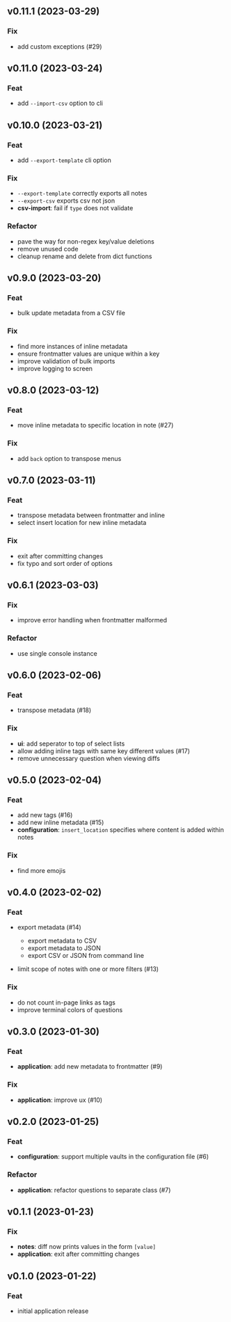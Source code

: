 ## v0.11.1 (2023-03-29)

### Fix

- add custom exceptions (#29)

## v0.11.0 (2023-03-24)

### Feat

- add `--import-csv` option to cli

## v0.10.0 (2023-03-21)

### Feat

- add `--export-template` cli option

### Fix

- `--export-template` correctly exports all notes
- `--export-csv` exports csv not json
- **csv-import**: fail if `type` does not validate

### Refactor

- pave the way for non-regex key/value deletions
- remove unused code
- cleanup rename and delete from dict functions

## v0.9.0 (2023-03-20)

### Feat

- bulk update metadata from a CSV file

### Fix

- find more instances of inline metadata
- ensure frontmatter values are unique within a key
- improve validation of bulk imports
- improve logging to screen

## v0.8.0 (2023-03-12)

### Feat

- move inline metadata to specific location in note (#27)

### Fix

- add `back` option to transpose menus

## v0.7.0 (2023-03-11)

### Feat

- transpose metadata between frontmatter and inline
- select insert location for new inline metadata

### Fix

- exit after committing changes
- fix typo and sort order of options

## v0.6.1 (2023-03-03)

### Fix

- improve error handling when frontmatter malformed

### Refactor

- use single console instance

## v0.6.0 (2023-02-06)

### Feat

- transpose metadata (#18)

### Fix

- **ui**: add seperator to top of select lists
- allow adding inline tags with same key different values (#17)
- remove unnecessary question when viewing diffs

## v0.5.0 (2023-02-04)

### Feat

-   add new tags (#16)
-   add new inline metadata (#15)
-   **configuration**: `insert_location` specifies where content is added within notes

### Fix

-   find more emojis

## v0.4.0 (2023-02-02)

### Feat

-   export metadata (#14)

    -   export metadata to CSV
    -   export metadata to JSON
    -   export CSV or JSON from command line

-   limit scope of notes with one or more filters (#13)

### Fix

-   do not count in-page links as tags
-   improve terminal colors of questions

## v0.3.0 (2023-01-30)

### Feat

-   **application**: add new metadata to frontmatter (#9)

### Fix

-   **application**: improve ux (#10)

## v0.2.0 (2023-01-25)

### Feat

-   **configuration**: support multiple vaults in the configuration file (#6)

### Refactor

-   **application**: refactor questions to separate class (#7)

## v0.1.1 (2023-01-23)

### Fix

-   **notes**: diff now prints values in the form `[value]`
-   **application**: exit after committing changes

## v0.1.0 (2023-01-22)

### Feat

-   initial application release
